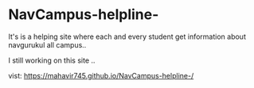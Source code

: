 # NavCampus-helpline-
It's is a helping site where each and every student get information about navgurukul all campus..

I still working on this site ..

vist: https://mahavir745.github.io/NavCampus-helpline-/
